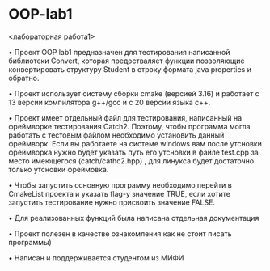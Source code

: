 # OOP-lab1
<лабораторная работа1>

•  Проект OOP lab1 предназначен для тестирования написанной библиотеки Convert, которая предостваляет функции позволяющие конвертировать структуру Student
в строку формата  java properties и обратно.

• Проект использует систему сборки cmake (версией 3.16) и работает с 13 версии компилятора g++/gcc и с 20 версии языка с++.

• Проект имеет отдельный файл для тестирования, написанный на фреймворке тестирования Catch2. Поэтому, чтобы
программа могла работать с тестовым файлом необходимо установить данный фреймворк. Если вы работаете на системе windows вам после утсновки
фреймворка нужно будет указать путь его утсновки в файле test.cpp за место имеющегося (catch/cathc2.hpp) , для линукса будет достаточно только утсновки фреймовка.

• Чтобы запустить основную программу необходимо перейти в CmakeList проекта и указать flag-у значение TRUE, если хотите запустить тестирование
нужно присвоить значение FALSE.

• Для реализованных функций была написана отдельная документация

• Проект полезен в качестве ознакомления как не стоит писать программы)

• Написан и поддерживается студентом из МИФИ
